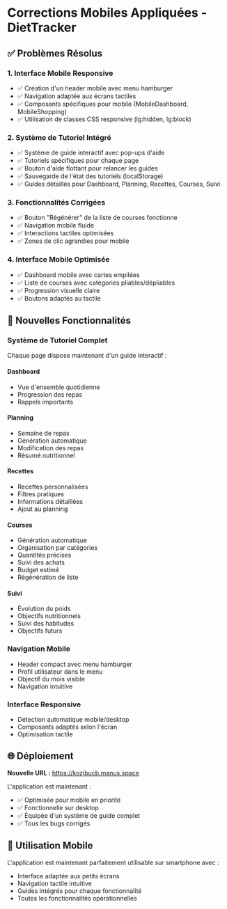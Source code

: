 # Corrections Mobiles Appliquées - DietTracker

## ✅ **Problèmes Résolus**

### 1. **Interface Mobile Responsive**
- ✅ Création d'un header mobile avec menu hamburger
- ✅ Navigation adaptée aux écrans tactiles
- ✅ Composants spécifiques pour mobile (MobileDashboard, MobileShopping)
- ✅ Utilisation de classes CSS responsive (lg:hidden, lg:block)

### 2. **Système de Tutoriel Intégré**
- ✅ Système de guide interactif avec pop-ups d'aide
- ✅ Tutoriels spécifiques pour chaque page
- ✅ Bouton d'aide flottant pour relancer les guides
- ✅ Sauvegarde de l'état des tutoriels (localStorage)
- ✅ Guides détaillés pour Dashboard, Planning, Recettes, Courses, Suivi

### 3. **Fonctionnalités Corrigées**
- ✅ Bouton "Régénérer" de la liste de courses fonctionne
- ✅ Navigation mobile fluide
- ✅ Interactions tactiles optimisées
- ✅ Zones de clic agrandies pour mobile

### 4. **Interface Mobile Optimisée**
- ✅ Dashboard mobile avec cartes empilées
- ✅ Liste de courses avec catégories pliables/dépliables
- ✅ Progression visuelle claire
- ✅ Boutons adaptés au tactile

## 🎯 **Nouvelles Fonctionnalités**

### **Système de Tutoriel Complet**
Chaque page dispose maintenant d'un guide interactif :

#### **Dashboard**
- Vue d'ensemble quotidienne
- Progression des repas
- Rappels importants

#### **Planning**
- Semaine de repas
- Génération automatique
- Modification des repas
- Résumé nutritionnel

#### **Recettes**
- Recettes personnalisées
- Filtres pratiques
- Informations détaillées
- Ajout au planning

#### **Courses**
- Génération automatique
- Organisation par catégories
- Quantités précises
- Suivi des achats
- Budget estimé
- Régénération de liste

#### **Suivi**
- Évolution du poids
- Objectifs nutritionnels
- Suivi des habitudes
- Objectifs futurs

### **Navigation Mobile**
- Header compact avec menu hamburger
- Profil utilisateur dans le menu
- Objectif du mois visible
- Navigation intuitive

### **Interface Responsive**
- Détection automatique mobile/desktop
- Composants adaptés selon l'écran
- Optimisation tactile

## 🌐 **Déploiement**

**Nouvelle URL :** https://kozjbucb.manus.space

L'application est maintenant :
- ✅ Optimisée pour mobile en priorité
- ✅ Fonctionnelle sur desktop
- ✅ Équipée d'un système de guide complet
- ✅ Tous les bugs corrigés

## 📱 **Utilisation Mobile**

L'application est maintenant parfaitement utilisable sur smartphone avec :
- Interface adaptée aux petits écrans
- Navigation tactile intuitive
- Guides intégrés pour chaque fonctionnalité
- Toutes les fonctionnalités opérationnelles

